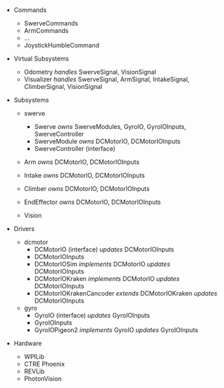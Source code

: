
- Commands
  - SwerveCommands
  - ArmCommands
  - ...
  - JoystickHumbleCommand

- Virtual Subsystems
  - Odometry *handles* SwerveSignal, VisionSignal
  - Visualizer *handles* SwerveSignal, ArmSignal, IntakeSignal, ClimberSignal, VisionSignal

- Subsystems

  - swerve
    - Swerve *owns* SwerveModules, GyroIO, GyroIOInputs, SwerveController
    - SwerveModule *owns* DCMotorIO, DCMotorIOInputs
    - SwerveController (interface)

  - Arm *owns* DCMotorIO, DCMotorIOInputs
  - Intake *owns* DCMotorIO, DCMotorIOInputs
  - Climber *owns* DCMotorIO, DCMotorIOInputs
  - EndEffector *owns* DCMotorIO, DCMotorIOInputs
  - Vision

- Drivers

  - dcmotor
    - DCMotorIO (interface) *updates* DCMotorIOInputs
    - DCMotorIOInputs
    - DCMotorIOSim *implements* DCMotorIO *updates* DCMotorIOInputs
    - DCMotorIOKraken *implements* DCMotorIO *updates* DCMotorIOInputs
    - DCMotorIOKrakenCancoder *extends* DCMotorIOKraken *updates* DCMotorIOInputs
  - gyro
    - GyroIO (interface) *updates* GyroIOInputs
    - GyroIOInputs
    - GyroIOPigeon2 *implements* GyroIO *updates* GyroIOInputs

- Hardware
  - WPILib
  - CTRE Phoenix
  - REVLib
  - PhotonVision
